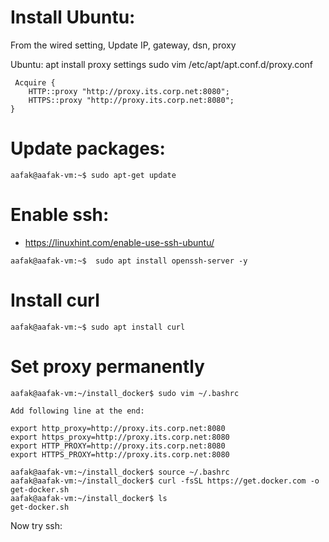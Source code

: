 # Install Ubuntu:
From the wired setting, Update IP, gateway, dsn, proxy

Ubuntu: apt install proxy settings
sudo vim /etc/apt/apt.conf.d/proxy.conf
``` 
 Acquire {
    HTTP::proxy "http://proxy.its.corp.net:8080";
    HTTPS::proxy "http://proxy.its.corp.net:8080";
}
```

# Update packages:
```
aafak@aafak-vm:~$ sudo apt-get update
```

# Enable ssh:
 -  https://linuxhint.com/enable-use-ssh-ubuntu/

```
aafak@aafak-vm:~$  sudo apt install openssh-server -y
```

# Install curl
```
aafak@aafak-vm:~$ sudo apt install curl
```

# Set proxy permanently
```
aafak@aafak-vm:~/install_docker$ sudo vim ~/.bashrc

Add following line at the end:

export http_proxy=http://proxy.its.corp.net:8080
export https_proxy=http://proxy.its.corp.net:8080
export HTTP_PROXY=http://proxy.its.corp.net:8080
export HTTPS_PROXY=http://proxy.its.corp.net:8080

aafak@aafak-vm:~/install_docker$ source ~/.bashrc
aafak@aafak-vm:~/install_docker$ curl -fsSL https://get.docker.com -o get-docker.sh
aafak@aafak-vm:~/install_docker$ ls
get-docker.sh

```

Now try ssh:
